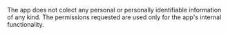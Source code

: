  The app does not colect any personal or personally identifiable information of any kind. The permissions requested are used only for the app's internal functionality.
